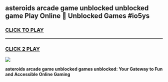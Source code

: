 
## asteroids arcade game unblocked unblocked game Play Online 👋 Unblocked Games #io5ys
<h3>
<a href="https://premium.freeplayer.one?title=asteroids_arcade_game_unblocked&ref=21F">CLICK TO PLAY</a></h3>
<hr>

<h3>
<a href="https://premium.freeplayer.one?title=asteroids_arcade_game_unblocked&ref=21F">CLICK 2 PLAY</a>
  
</h3>

<a href="https://premium.freeplayer.one?title=asteroids_arcade_game_unblocked&ref=21F/"><img src="https://clearcache.store/games.png"></a>


**asteroids arcade game unblocked games unblocked: Your Gateway to Fun and Accessible Online Gaming**

